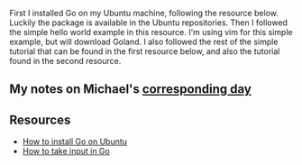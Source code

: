 First I installed Go on my Ubuntu machine, following the resource below. Luckily
the package is available in the Ubuntu repositories. Then I followed the simple
hello world example in this resource. I'm using vim for this simple example, but
will download Goland.
I also followed the rest of the simple tutorial that can be found in the first resource below,
and also the tutorial found in the second resource.

## My notes on Michael's [corresponding day](https://www.90daysofdevops.com/2022/day08/)

## Resources
- [How to install Go on Ubuntu](https://www.cyberciti.biz/faq/how-to-install-gol-ang-on-ubuntu-linux/)
- [How to take input in Go](https://www.programiz.com/golang/take-input)
